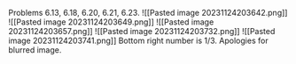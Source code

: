 Problems 6.13, 6.18, 6.20, 6.21, 6.23.
![[Pasted image 20231124203642.png]]
![[Pasted image 20231124203649.png]]
![[Pasted image 20231124203657.png]]
![[Pasted image 20231124203732.png]]
![[Pasted image 20231124203741.png]]
Bottom right number is 1/3. Apologies for blurred image. 